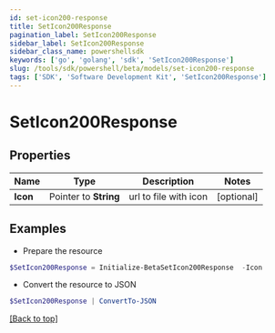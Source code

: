 ```yaml
---
id: set-icon200-response
title: SetIcon200Response
pagination_label: SetIcon200Response
sidebar_label: SetIcon200Response
sidebar_class_name: powershellsdk
keywords: ['go', 'golang', 'sdk', 'SetIcon200Response'] 
slug: /tools/sdk/powershell/beta/models/set-icon200-response
tags: ['SDK', 'Software Development Kit', 'SetIcon200Response']
---
```



# SetIcon200Response

## Properties

Name | Type | Description | Notes
------------ | ------------- | ------------- | -------------
**Icon** |  Pointer to **String** | url to file with icon | [optional] 

## Examples

- Prepare the resource
```powershell
$SetIcon200Response = Initialize-BetaSetIcon200Response  -Icon 
```

- Convert the resource to JSON
```powershell
$SetIcon200Response | ConvertTo-JSON
```


[[Back to top]](#) 

